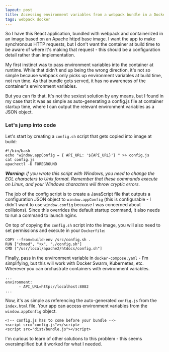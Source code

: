 ```yaml
---
layout: post
title: Accessing environment variables from a webpack bundle in a Docker container
tags: webpack docker
---
```


So I have this React application, bundled with webpack and containerized in an image based on an Apache httpd base image. I want the app to make synchronous HTTP requests, but I don't want the container at build time to be aware of where it's making that request - this should be a configuration detail rather than implementation.

My first instinct was to pass environment variables into the container at runtime. While that didn't end up being the wrong direction, it's not so simple because webpack only picks up environment variables at build time, not run time. As that bundle gets served, it has no awareness of the container's environment variables.

But you can fix that. It's not the sexiest solution by any means, but I found in my case that it was as simple as auto-generating a config.js file at container startup time, where I can output the relevant environment variables as a JSON object.

### Let's jump into code
Let's start by creating a `config.sh` script that gets copied into image at build:
```
#!/bin/bash
echo "window.appConfig = { API_URL: '${API_URL}'} " >> config.js
cat config.js
apachectl -D FOREGROUND
```

_**Warning**: if you wrote this script with Windows, you need to change the EOL characters to Unix format. Remember that these commands execute on Linux, and your Windows characters will throw cryptic errors._

The job of the config script is to create a JavaScript file that outputs a configuration JSON object to `window.appConfig` (this is configurable - I didn't want to use `window.config` becuase I was concerned about collisions). Since this overrides the default startup command, it also needs to run a command to launch nginx.

On top of copying the `config.sh` script into the image, you will also need to set permissions and execute in your `Dockerfile`:
```
COPY --from=build-env /src/config.sh .
RUN ["chmod", "+x", "./config.sh"]
CMD ["/usr/local/apache2/htdocs/config.sh"]
```

Finally, pass in the environment variable in `docker-compose.yaml` - I'm simplifying, but this will work with Docker Swarm, Kubernetes, etc. Wherever you can orchastrate containers with environment variables.
```
...
environment:
      - API_URL=http://localhost:8082
...
```

Now, it's as simple as referencing the auto-generated `config.js` from the `index.html` file. Your app can access environment variables from the `window.appConfig` object.
```
<!-- config.js has to come before your bundle -->
<script src="config.js"></script>  
<script src="dist/bundle.js"></script>
```

I'm curious to learn of other solutions to this problem - this seems oversimplified but it worked for what I needed.